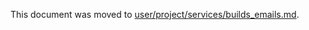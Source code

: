This document was moved to [user/project/services/builds_emails.md](../user/project/services/builds_emails.md). 

